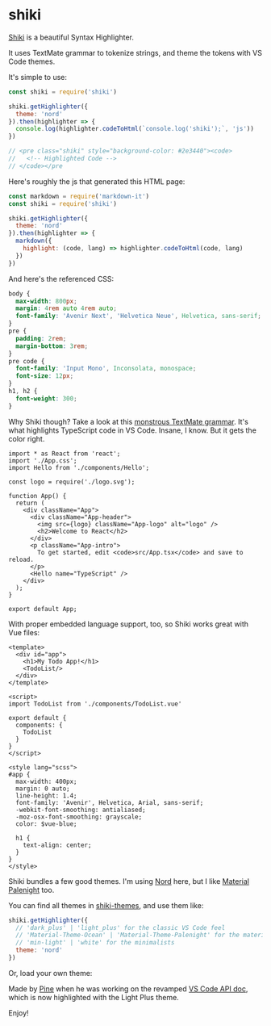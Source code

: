 # shiki

[Shiki](https://github.com/octref/shiki) is a beautiful Syntax Highlighter.

It uses TextMate grammar to tokenize strings, and theme the tokens with VS Code themes.

It's simple to use:

```js
const shiki = require('shiki')

shiki.getHighlighter({
  theme: 'nord'
}).then(highlighter => {
  console.log(highlighter.codeToHtml(`console.log('shiki');`, 'js'))
})

// <pre class="shiki" style="background-color: #2e3440"><code>
//   <!-- Highlighted Code -->
// </code></pre
```

Here's roughly the js that generated this HTML page:

```js
const markdown = require('markdown-it')
const shiki = require('shiki')

shiki.getHighlighter({
  theme: 'nord'
}).then(highlighter => {
  markdown({
    highlight: (code, lang) => highlighter.codeToHtml(code, lang)
  })
})
```

And here's the referenced CSS:

```css
body {
  max-width: 800px;
  margin: 4rem auto 4rem auto;
  font-family: 'Avenir Next', 'Helvetica Neue', Helvetica, sans-serif;
}
pre {
  padding: 2rem;
  margin-bottom: 3rem;
}
pre code {
  font-family: 'Input Mono', Inconsolata, monospace;
  font-size: 12px;
}
h1, h2 {
  font-weight: 300;
}
```

Why Shiki though? Take a look at this [monstrous TextMate grammar](https://github.com/Microsoft/TypeScript-TmLanguage/blob/master/TypeScriptReact.tmLanguage). It's what highlights TypeScript code in VS Code. Insane, I know. But it gets the color right.

```tsx
import * as React from 'react';
import './App.css';
import Hello from './components/Hello';

const logo = require('./logo.svg');

function App() {
  return (
    <div className="App">
      <div className="App-header">
        <img src={logo} className="App-logo" alt="logo" />
        <h2>Welcome to React</h2>
      </div>
      <p className="App-intro">
        To get started, edit <code>src/App.tsx</code> and save to reload.
      </p>
      <Hello name="TypeScript" />
    </div>
  );
}

export default App;
```

With proper embedded language support, too, so Shiki works great with Vue files:

```vue
<template>
  <div id="app">
    <h1>My Todo App!</h1>
    <TodoList/>
  </div>
</template>

<script>
import TodoList from './components/TodoList.vue'

export default {
  components: {
    TodoList
  }
}
</script>

<style lang="scss">
#app {
  max-width: 400px;
  margin: 0 auto;
  line-height: 1.4;
  font-family: 'Avenir', Helvetica, Arial, sans-serif;
  -webkit-font-smoothing: antialiased;
  -moz-osx-font-smoothing: grayscale;
  color: $vue-blue;

  h1 {
    text-align: center;
  }
}
</style>
```

Shiki bundles a few good themes. I'm using [Nord](https://github.com/arcticicestudio/nord-visual-studio-code) here, but I like [Material Palenight](https://github.com/equinusocio/vsc-material-theme) too.

<div id="palenight"></div>

You can find all themes in [shiki-themes](https://github.com/octref/shiki/tree/master/packages/themes), and use them like:

```js
shiki.getHighlighter({
  // 'dark_plus' | 'light_plus' for the classic VS Code feel
  // 'Material-Theme-Ocean' | 'Material-Theme-Palenight' for the materialists
  // 'min-light' | 'white' for the minimalists
  theme: 'nord'
})
```

Or, load your own theme:

<div id="solarized"></div>

Made by [Pine](https://blog.matsu.io/about) when he was working on the revamped [VS Code API doc](https://code.visualstudio.com/api), which is now highlighted with the Light Plus theme.

Enjoy!
